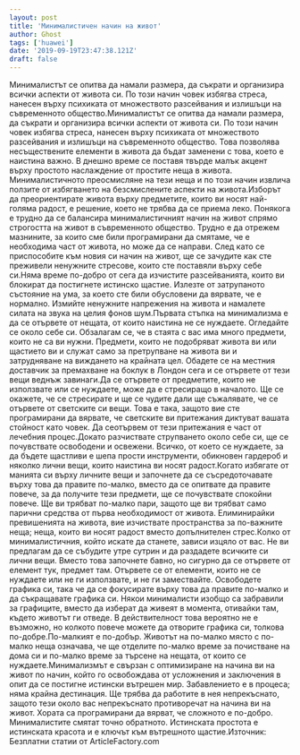 ```yaml
---
layout: post
title: 'Минималистичен начин на живот'
author: Ghost
tags: ['huawei']
date: '2019-09-19T23:47:38.121Z'
draft: false
---
```


Минималистът се опитва да намали размера, да съкрати и организира всички аспекти от живота си. По този начин човек избягва стреса, нанесен върху психиката от множеството разсейвания и излишъци на съвременното общество.Минималистът се опитва да намали размера, да съкрати и организира всички аспекти от живота си. По този начин човек избягва стреса, нанесен върху психиката от множеството разсейвания и излишъци на съвременното общество. Това позволява несъществените елементи в живота да бъдат заменени с това, което е наистина важно. В днешно време се поставя твърде малък акцент върху простото наслаждение от простите неща в живота. Минималистичното преосмисляне на тези неща и по този начин извлича ползите от избягването на безсмислените аспекти на живота.Изборът да преориентирате живота върху предметите, които ви носят най-голяма радост, е решение, което не трябва да се приема леко. Понякога е трудно да се балансира минималистичният начин на живот спрямо строгостта на живот в съвременното общество. Трудно е да отрежем мазнините, за които сме били програмирани да смятаме, че е необходима част от живота, но може да се направи. След като се приспособите към новия си начин на живот, ще се зачудите как сте преживели ненужните стресове, които сте поставяли върху себе си.Няма време по-добро от сега да изчистите разсейванията, които ви блокират да постигнете истинско щастие. Излезте от затрупаното състояние на ума, за което сте били обусловени да вярвате, че е нормално. Измийте ненужните напрежения на живота и намалете силата на звука на целия фонов шум.Първата стъпка на минимализма е да се отървете от нещата, от които наистина не се нуждаете. Огледайте се около себе си. Обзалагам се, че в стаята с вас има много предмети, които не са ви нужни. Предмети, които не подобряват живота ви или щастието ви и служат само за претрупване на живота ви и затрудняване на виждането на крайната цел. Обадете се на местния доставчик за премахване на боклук в Лондон сега и се отървете от тези вещи веднъж завинаги.Да се ​​отървете от предметите, които не използвате или се нуждаете, може да е стресиращо в началото. Ще се окажете, че се стресирате и ще се чудите дали ще съжалявате, че се отървете от светските си вещи. Това е така, защото вие сте програмирани да вярвате, че светските ви притежания диктуват вашата стойност като човек. Да се ​​отървем от тези притежания е част от лечебния процес.Докато разчиствате струпването около себе си, ще се почувствате освободени и освежени. Всичко, от което се нуждаете, за да бъдете щастливи е шепа прости инструменти, обикновен гардероб и няколко лични вещи, които наистина ви носят радост.Когато избягате от манията си върху личните вещи и започнете да се съсредоточавате върху това да правите по-малко, вместо да се опитвате да правите повече, за да получите тези предмети, ще се почувствате спокойни повече. Ще ви трябват по-малко пари, защото ще ви трябват само парични средства от първа необходимост от живота. Елиминирайки превишенията на живота, вие изчиствате пространства за по-важните неща; неща, които ви носят радост вместо допълнителен стрес.Колко от минималистичния, който искате да станете, зависи изцяло от вас. Не ви предлагам да се събудите утре сутрин и да раздадете всичките си лични вещи. Вместо това започнете бавно, но сигурно да се отървете от елемент тук, предмет там. Отървете се от елементи, които не се нуждаете или не ги използвате, и не ги замествайте. Освободете графика си, така че да се фокусирате върху това да правите по-малко и да съкращавате графика си. Някои минималисти изобщо са забравили за графиците, вместо да изберат да живеят в момента, отивайки там, където животът ги отведе. В действителност това вероятно не е възможно, но колкото повече можете да отворите графика си, толкова по-добре.По-малкият е по-добър. Животът на по-малко място с по-малко неща означава, че ще отделите по-малко време за почистване на дома си и по-малко време за търсене на нещата, от които се нуждаете.Минимализмът е свързан с оптимизиране на начина ви на живот по начин, който го освобождава от усложнения и заключения в опит да се постигне истински вътрешен мир. Забавлението е в процеса; няма крайна дестинация. Ще трябва да работите в нея непрекъснато, защото тези около вас непрекъснато противоречат на начина ви на живот. Хората са програмирани да вярват, че сложното е по-добро. Минималистите смятат точно обратното. Истинската простота е истинската красота и е ключът към вътрешното щастие.Източник: Безплатни статии от ArticleFactory.com
